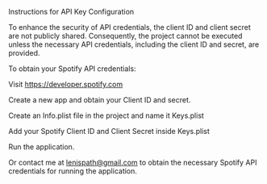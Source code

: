 Instructions for API Key Configuration

To enhance the security of API credentials, the client ID and client secret are not publicly shared. 
Consequently, the project cannot be executed unless the necessary API credentials, including the client ID and secret, are provided.

To obtain your Spotify API credentials:

Visit https://developer.spotify.com

Create a new app and obtain your Client ID and secret.

Create an Info.plist file in the project and name it Keys.plist

Add your Spotify Client ID and Client Secret inside Keys.plist

Run the application.

Or contact me at lenispath@gmail.com to obtain the necessary Spotify API credentials for running the application.


